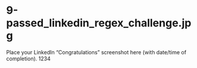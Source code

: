 # 9-passed_linkedin_regex_challenge.jpg

Place your LinkedIn “Congratulations” screenshot here (with date/time of completion).
1234
